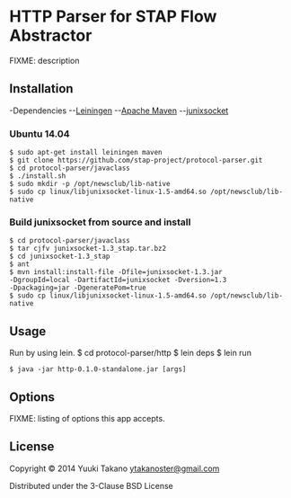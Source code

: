 # HTTP Parser for STAP Flow Abstractor

FIXME: description

## Installation

-Dependencies
--[Leiningen](http://leiningen.org/)
--[Apache Maven](http://maven.apache.org/)
--[junixsocket](https://code.google.com/p/junixsocket/)

### Ubuntu 14.04
    $ sudo apt-get install leiningen maven
    $ git clone https://github.com/stap-project/protocol-parser.git
    $ cd protocol-parser/javaclass
    $ ./install.sh
	$ sudo mkdir -p /opt/newsclub/lib-native
	$ sudo cp linux/libjunixsocket-linux-1.5-amd64.so /opt/newsclub/lib-native

### Build junixsocket from source and install
    $ cd protocol-parser/javaclass
	$ tar cjfv junixsocket-1.3_stap.tar.bz2
	$ cd junixsocket-1.3_stap
	$ ant
	$ mvn install:install-file -Dfile=junixsocket-1.3.jar
    -DgroupId=local -DartifactId=junixsocket -Dversion=1.3
    -Dpackaging=jar -DgeneratePom=true
	$ sudo cp linux/libjunixsocket-linux-1.5-amd64.so /opt/newsclub/lib-native

## Usage

Run by using lein.
    $ cd protocol-parser/http
	$ lein deps
	$ lein run

    $ java -jar http-0.1.0-standalone.jar [args]

## Options

FIXME: listing of options this app accepts.

## License

Copyright © 2014 Yuuki Takano <ytakanoster@gmail.com>

Distributed under the 3-Clause BSD License
